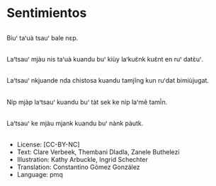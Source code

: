# Sentimientos

##
Biuꞌ taꞌuà tsauꞌ bale nɛp.

##
Laꞌtsauꞌ mjàu nis taꞌuà kuandu buꞌ kiùy laꞌkuɛ̃nk kuɛ̃nt en ruꞌ datɛ̀uꞌ.

##
Laꞌtsauꞌ nkjuande nda chistosa kuandu tamjĩng kun ruꞌdat bimiùjugat.

##
Nip mjàp laꞌtsauꞌ kuandu buꞌ tàt sek ke nip laꞌmẽ tamĩ̀n.

##
Laꞌtsauꞌ ke mjàu mjank kuandu buꞌ nànk pàutk.

##
* License: [CC-BY-NC]
* Text: Clare Verbeek, Thembani Dladla, Zanele Buthelezi
* Illustration: Kathy Arbuckle, Ingrid Schechter
* Translation: Constantino Gómez González
* Language: pmq

